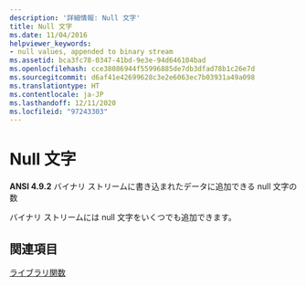 ```yaml
---
description: '詳細情報: Null 文字'
title: Null 文字
ms.date: 11/04/2016
helpviewer_keywords:
- null values, appended to binary stream
ms.assetid: bca3fc78-0347-41bd-9e3e-94d646104bad
ms.openlocfilehash: cce38086944f55996885de7db3dfad78b1c26e7d
ms.sourcegitcommit: d6af41e42699628c3e2e6063ec7b03931a49a098
ms.translationtype: HT
ms.contentlocale: ja-JP
ms.lasthandoff: 12/11/2020
ms.locfileid: "97243303"
---
```

# <a name="null-characters"></a>Null 文字

**ANSI 4.9.2** バイナリ ストリームに書き込まれたデータに追加できる null 文字の数

バイナリ ストリームには null 文字をいくつでも追加できます。

## <a name="see-also"></a>関連項目

[ライブラリ関数](../c-language/library-functions.md)
